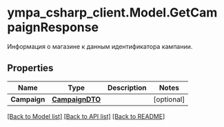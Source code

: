 # ympa_csharp_client.Model.GetCampaignResponse
Информация о магазине к данным идентификатора кампании.

## Properties

Name | Type | Description | Notes
------------ | ------------- | ------------- | -------------
**Campaign** | [**CampaignDTO**](CampaignDTO.md) |  | [optional] 

[[Back to Model list]](../README.md#documentation-for-models) [[Back to API list]](../README.md#documentation-for-api-endpoints) [[Back to README]](../README.md)

